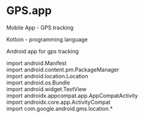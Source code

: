 # GPS.app
Mobile App - GPS tracking

Kotloin - programming language

Android app for gps tracking

import android.Manifest                                     
import android.content.pm.PackageManager                    
import android.location.Location                          
import android.os.Bundle                                
import android.widget.TextView                         
import androidx.appcompat.app.AppCompatActivity             
import androidx.core.app.ActivityCompat              
import com.google.android.gms.location.*          
